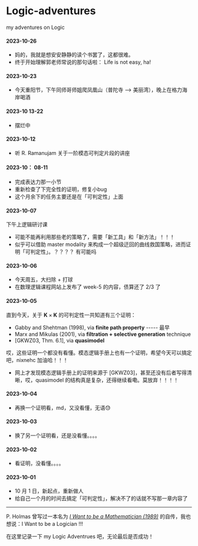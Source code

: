 # Logic-adventures
my adventures on Logic


#### 2023-10-26
- 妈的，我就是想安安静静的读个书罢了，这都很难。
- 终于开始理解郭老师常说的那句话啦： Life is not easy, ha!



#### 2023-10-23
- 今天重阳节，下午同师哥师姐爬凤凰山（普陀寺 --> 美丽湾），晚上在格力海岸喝酒

#### 2023-10 13-22
- 摆烂中

  
#### 2023-10-12
- 听 R. Ramanujam 关于一阶模态可判定片段的讲座



#### 2023-10： 08-11
- 完成表达力那一小节
- 重新检查了下完全性的证明，修复小bug
- 这个月余下的任务主要还是在「可判定性」上面


#### 2023-10-07
下午上逻辑研讨课

- 可能不能再利用那些老的策略了，需要「新工具」和「新方法」！！！
- 似乎可以借助 master modality 来构成一个超级迂回的曲线救国策略，进而证明「可判定性」。？？？？ 有可能吗


#### 2023-10-06

- 今天周五，大扫除 + 打球
- 在数理逻辑课程网站上发布了 week-5 的内容，债算还了 2/3 了 


#### 2023-10-05

直到今天，关于 $\mathbf{K} \times \mathbf{K}$ 的可判定性一共知道有三个证明：
  - Gabby and Shehtman (1998), via **finite path property** ----- 最早
  - Marx and Mikulas (2001), via **filtration + selective generation** technique
  - [GKWZ03, Thm. 6.1], via **quasimodel**

哎，这些证明一个都没有看懂。模态逻辑手册上也有一个证明，希望今天可以搞定吧，nixnehc 加油哈！！！

- 网上才发现模态逻辑手册上的证明来源于 [GKWZ03]，甚至还没有后者写得清晰，哎，quasimodel 的结构真是复杂，还得继续看嘞。莫放弃！！！！

#### 2023-10-04
- 再换一个证明看，md，又没看懂，无语😓

#### 2023-10-03
- 换了另一个证明看，还是没看懂。。。。

#### 2023-10-02
- 看证明，没看懂。。。。

#### 2023-10-01
- 10 月 1 日，新起点，重新做人
- 给自己一个月的时间去搞定「可判定性」，解决不了的话就不写那一章内容了


---

P. Holmas 曾写过一本名为 [*I Want to be a Mathematician (1989)*](https://link.springer.com/book/10.1007/978-1-4612-1084-9) 的自传，我也想说：I Want to be a Logician !!!

在这里记录一下 my Logic Adventrues 吧，无论最后是否成功！
